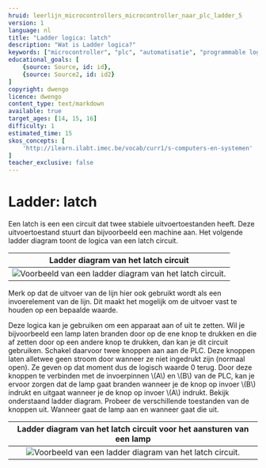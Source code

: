 ```yaml
---
hruid: leerlijn_microcontrollers_microcontroller_naar_plc_ladder_5
version: 1
language: nl
title: "Ladder logica: latch"
description: "Wat is Ladder logica?"
keywords: ["microcontroller", "plc", "automatisatie", "programmable logic controller", "µC", "ladder"]
educational_goals: [
    {source: Source, id: id}, 
    {source: Source2, id: id2}
]
copyright: dwengo
licence: dwengo
content_type: text/markdown
available: true
target_ages: [14, 15, 16]
difficulty: 1
estimated_time: 15
skos_concepts: [
    'http://ilearn.ilabt.imec.be/vocab/curr1/s-computers-en-systemen'
]
teacher_exclusive: false
---
```


# Ladder: latch 

Een latch is een een circuit dat twee stabiele uitvoertoestanden heeft. Deze uitvoertoestand stuurt dan bijvoorbeeld een machine aan. Het volgende ladder diagram toont de logica van een latch circuit.

| Ladder diagram van het latch circuit |
|:---:|
| ![Voorbeeld van een ladder diagram van het latch circuit.](images/latch.svg "Voorbeeld van een ladder diagram van het latch circuit.") | 


Merk op dat de uitvoer van de lijn hier ook gebruikt wordt als een invoerelement van de lijn. Dit maakt het mogelijk om de uitvoer vast te houden op een bepaalde waarde. 

Deze logica kan je gebruiken om een apparaat aan of uit te zetten. Wil je bijvoorbeeld een lamp laten branden door op de ene knop te drukken en die af zetten door op een andere knop te drukken, dan kan je dit circuit gebruiken. Schakel daarvoor twee knoppen aan aan de PLC. Deze knoppen laten alletwee geen stroom door wanneer ze niet ingedrukt zijn (normaal open). Ze geven op dat moment dus de logisch waarde 0 terug. Door deze knoppen te verbinden met de invoerpinnen \\(A\\) en \\(B\\) van de PLC, kan je ervoor zorgen dat de lamp gaat branden wanneer je de knop op invoer \\(B\\) indrukt en uitgaat wanneer je de knop op invoer \\(A\\) indrukt. Bekijk onderstaand ladder diagram. Probeer de verschillende toestanden van de knoppen uit. Wanneer gaat de lamp aan en wanneer gaat die uit.

| Ladder diagram van het latch circuit voor het aansturen van een lamp |
|:---:|
| ![Voorbeeld van een ladder diagram van het latch circuit.](images/latch_lamp.svg "Voorbeeld van een ladder diagram van het latch circuit.") | 